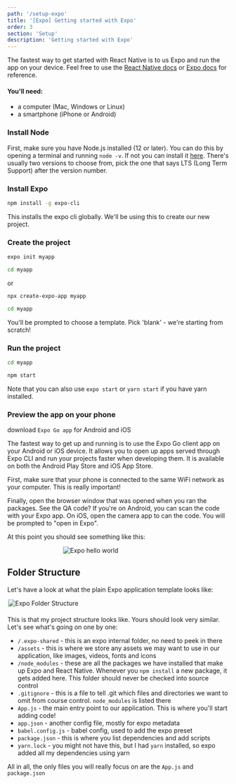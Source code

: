 ```yaml
---
path: '/setup-expo'
title: '[Expo] Getting started with Expo'
order: 3
section: 'Setup'
description: 'Getting started with Expo'
---
```


The fastest way to get started with React Native is to us Expo and run the app on your device. Feel free to use the [React Native docs](https://reactnative.dev/docs/getting-started) or [Expo docs](https://docs.expo.io) for reference.

#### You'll need:

- a computer (Mac, Windows or Linux)
- a smartphone (iPhone or Android)

### Install Node

First, make sure you have Node.js installed (12 or later). You can do this by opening a terminal and running `node -v`. If not you can install it [here](https://nodejs.org/en/). There's usually two versions to choose from, pick the one that says LTS (Long Term Support) after the version number.

### Install Expo

```sh
npm install -g expo-cli
```

This installs the expo cli globally. We'll be using this to create our new project.

### Create the project

```sh
expo init myapp

cd myapp
```

or

```sh
npx create-expo-app myapp

cd myapp
```

You'll be prompted to choose a template. Pick 'blank' - we're starting from scratch!

### Run the project

```sh
cd myapp

npm start
```

Note that you can also use `expo start` or `yarn start` if you have yarn installed.

### Preview the app on your phone

download `Expo Go app` for Android and iOS

The fastest way to get up and running is to use the Expo Go client app on your Android or iOS device. It allows you to open up apps served through Expo CLI and run your projects faster when developing them. It is available on both the Android Play Store and iOS App Store.

First, make sure that your phone is connected to the same WiFi network as your computer. This is really important!

Finally, open the browser window that was opened when you ran the packages. See the QA code? If you're on Android, you can scan the code with your Expo app. On iOS, open the camera app to can the code. You will be prompted to "open in Expo".

At this point you should see something like this:

<div style="width:250px;margin:0 auto;margin-bottom:20px">
    <img alt="Expo hello world" src="./images/expo-init.png" />
</div>

## Folder Structure

Let's have a look at what the plain Expo application template looks like:

<div style="width:500px;margin:0 auto;margin-bottom:20px">
    <img alt="Expo Folder Structure" src="./images/expo-folder-structure.png" />
</div>

This is that my project structure looks like. Yours should look very similar. Let's see what's going on one by one:

- `/.expo-shared` - this is an expo internal folder, no need to peek in there
- `/assets` - this is where we store any assets we may want to use in our application, like images, videos, fonts and icons
- `/node_modules` - these are all the packages we have installed that make up Expo and React Native. Whenever you `npm install` a new package, it gets added here. This folder should never be checked into source control
- `.gitignore` - this is a file to tell .git which files and directories we want to omit from course control. `node_modules` is listed there
- `App.js` - the main entry point to our application. This is where you'll start adding code!
- `app.json` - another config file, mostly for expo metadata
- `babel.config.js` - babel config, used to add the expo preset
- `package.json` - this is where you list dependencies and add scripts
- `yarn.lock` - you might not have this, but I had `yarn` installed, so expo added all my dependencies using yarn

All in all, the only files you will really focus on are the `App.js` and `package.json`
